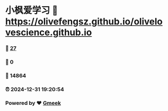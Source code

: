 # 小枫爱学习 :link: https://olivefengsz.github.io/olivelovescience.github.io 
### :page_facing_up: [27](https://olivefengsz.github.io/olivelovescience.github.io/tag.html) 
### :speech_balloon: 0 
### :hibiscus: 14864 
### :alarm_clock: 2024-12-31 19:20:54 
### Powered by :heart: [Gmeek](https://github.com/Meekdai/Gmeek)
